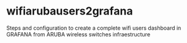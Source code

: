 # wifiarubausers2grafana
Steps and configuration to create a complete wifi users dashboard in GRAFANA from ARUBA wireless switches infraestructure
